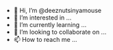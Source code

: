 - 👋 Hi, I’m @deeznutsinyamouse
- 👀 I’m interested in ...
- 🌱 I’m currently learning ...
- 💞️ I’m looking to collaborate on ...
- 📫 How to reach me ...

<!---
deeznutsinyamouse/deeznutsinyamouse is a ✨ special ✨ repository because its `README.md` (this file) appears on your GitHub profile.
You can click the Preview link to take a look at your changes.
--->
